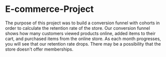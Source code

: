 # E-commerce-Project
The purpose of this project was to build a conversion funnel with cohorts 
in order to calculate the retention rate of the store. 
Our conversion funnel shows how many customers viewed products online, added
items to their cart, and purchased items from the online store. As each month progresses, 
you will see that our retention rate drops. There may be a possibility that the store doesn't offer memberships.
